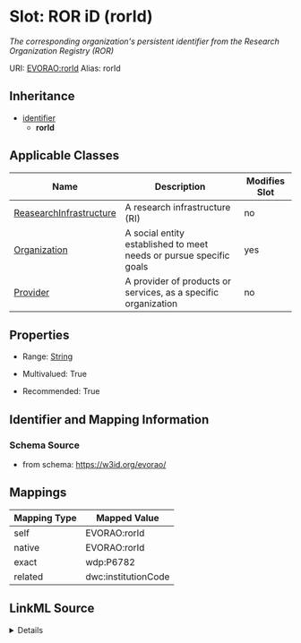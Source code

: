 

# Slot: ROR iD (rorId) 


_The corresponding organization's persistent identifier from the Research Organization Registry (ROR)_





URI: [EVORAO:rorId](https://w3id.org/evorao/rorId)
Alias: rorId


## Inheritance

* [identifier](identifier.md)
    * **rorId**






## Applicable Classes

| Name | Description | Modifies Slot |
| --- | --- | --- |
| [ReasearchInfrastructure](ReasearchInfrastructure.md) | A research infrastructure (RI) |  no  |
| [Organization](Organization.md) | A social entity established to meet needs or pursue specific goals |  yes  |
| [Provider](Provider.md) | A provider of products or services, as a specific organization |  no  |







## Properties

* Range: [String](String.md)

* Multivalued: True

* Recommended: True





## Identifier and Mapping Information







### Schema Source


* from schema: https://w3id.org/evorao/




## Mappings

| Mapping Type | Mapped Value |
| ---  | ---  |
| self | EVORAO:rorId |
| native | EVORAO:rorId |
| exact | wdp:P6782 |
| related | dwc:institutionCode |




## LinkML Source

<details>
```yaml
name: rorId
description: The corresponding organization's persistent identifier from the Research
  Organization Registry (ROR)
title: ROR iD
from_schema: https://w3id.org/evorao/
exact_mappings:
- wdp:P6782
related_mappings:
- dwc:institutionCode
rank: 1000
is_a: identifier
alias: rorId
domain_of:
- Organization
range: string
required: false
recommended: true
multivalued: true

```
</details>